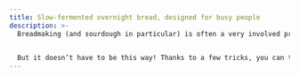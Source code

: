 ```yaml
---
title: Slow-fermented overnight bread, designed for busy people
description: >-
  Breadmaking (and sourdough in particular) is often a very involved process.

   
  But it doesn’t have to be this way! Thanks to a few tricks, you can turn out great loaves with minimal effort — and fitting your schedule.
---
```

